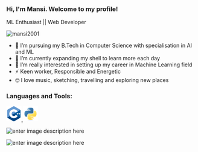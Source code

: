 ### Hi, I'm Mansi. Welcome to my profile!

ML Enthusiast || Web Developer

<p align="left"> <img src="https://komarev.com/ghpvc/?username=mansi2001&label=Profile%20views&color=0e75b6&style=flat" alt="mansi2001" /> </p>

- 🔭 I’m pursuing my B.Tech in Computer Science with specialisation in AI and ML
- 🌱 I’m currently expanding my shell to learn more each day
- 👯 I’m really interested in setting up my career in Machine Learning field
- ⚡ Keen worker, Responsible and Energetic
- 🤓 I love music, sketching, travelling and exploring new places

<h3 align="left">Languages and Tools:</h3>
<p align="left"> <a href="https://www.w3schools.com/cpp/" target="_blank"> <img src="https://raw.githubusercontent.com/devicons/devicon/master/icons/cplusplus/cplusplus-original.svg" alt="cplusplus" width="40" height="40"/> </a> <a href="https://www.python.org" target="_blank"> <img src="https://raw.githubusercontent.com/devicons/devicon/master/icons/python/python-original.svg" alt="python" width="40" height="40"/> </a> </p>


![enter image description here](https://github-readme-stats-sigma-five.vercel.app/api?username=Mansi2001&theme=yeblu&show_icons=true)

![enter image description here](https://github-readme-stats-sigma-five.vercel.app/api/top-langs?username=Mansi2001&theme=onedark)


<!-- #### Connect with me: -->

<!-- <a href="https://www.linkedin.com/in/mansi-sahu-7973911bb/" target="blank"><img align="center" src="https://uxwing.com/wp-content/themes/uxwing/download/10-brands-and-social-media/linkedin-round-line-color.svg" alt="Mansi Sahu" height="30" width="40" /></a>
<a href="https://instagram.com/mansii.sahu" target="blank"><img align="center" src="https://uxwing.com/wp-content/themes/uxwing/download/10-brands-and-social-media/instagram-round-line-color.svg" alt="mansii.sahu" height="30" width="40" /></a> -->
</p> 
